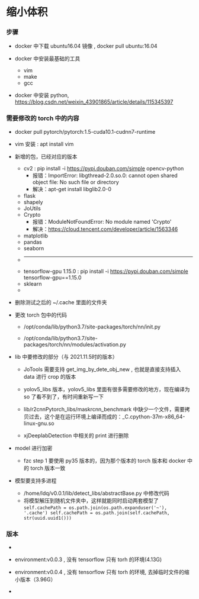 # 缩小体积


### 步骤

* docker 中下载 ubuntu16.04 镜像 , docker pull ubuntu:16.04

* docker 中安装最基础的工具
    * vim
    * make
    * gcc

* docker 中安装 python, https://blog.csdn.net/weixin_43901865/article/details/115345397



### 需要修改的 torch 中的内容

* docker pull pytorch/pytorch:1.5-cuda10.1-cudnn7-runtime

* vim 安装 : apt install vim

* 新增的包，已经对应的版本

    * cv2 : pip install -i https://pypi.douban.com/simple opencv-python
        * 报错：ImportError: libgthread-2.0.so.0: cannot open shared object file: No such file or directory
        * 解决：apt-get install libglib2.0-0
    * flask
    * shapely
    * JoUtils 
    * Crypto
        * 报错：ModuleNotFoundError: No module named 'Crypto'
        * 解决：https://cloud.tencent.com/developer/article/1563346
    * matplotlib 
    * pandas 
    * seaborn
    * -------------------------------------------
    * tensorflow-gpu         1.15.0 : pip install -i https://pypi.douban.com/simple tensorflow-gpu==1.15.0
    * sklearn
    * 

* 删除测试之后的 ~/.cache 里面的文件夹

* 更改 torch 包中的代码

    * /opt/conda/lib/python3.7/site-packages/torch/nn/init.py 
    
    * /opt/conda/lib/python3.7/site-packages/torch/nn/modules/activation.py

* lib 中要修改的部分（与 2021.11.5时的版本）

    * JoTools 需要支持 get_img_by_dete_obj_new , 也就是直接支持插入 data 进行 crop 的版本
    
    * yolov5_libs 版本，yolov5_libs 里面有很多需要修改的地方，现在编译为 so 了看不到了，有时间重新写一下
    
    * lib/r2cnnPytorch_libs/maskrcnn_benchmark 中缺少一个文件，需要拷贝过去，这个是在运行环境上编译而成的：_C.cpython-37m-x86_64-linux-gnu.so
    
    * xjDeeplabDetection 中相关的 print 进行删除

* model 进行加密

    * fzc step 1 要使用 py35 版本的，因为那个版本的 torch 版本和 docker 中的 torch 版本一致
    
* 模型要支持多进程
    * /home/ldq/v0.0.1/lib/detect_libs/abstractBase.py 中修改代码
    * 将模型解压到随机文件夹中，这样就能同时启动两套模型了 
    `self.cachePath = os.path.join(os.path.expanduser('~'), '.cache')
    self.cachePath = os.path.join(self.cachePath, str(uuid.uuid1()))
    `
    
    

### 版本

* 

* environment:v0.0.3 , 没有 tensorflow 只有 torh 的环境(4.13G)

* environment:v0.0.4 , 没有 tensorflow 只有 torh 的环境, 去掉临时文件的缩小版本（3.96G）

* 



